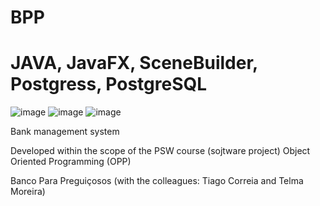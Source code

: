 # BPP
# JAVA, JavaFX, SceneBuilder, Postgress, PostgreSQL

![image](https://user-images.githubusercontent.com/78873689/150690656-a6b582f8-ff6c-4581-981b-26a9ac076704.png)
![image](https://user-images.githubusercontent.com/78873689/150690663-8a148796-4565-4322-9885-97485e456a35.png)
![image](https://user-images.githubusercontent.com/78873689/150690696-00a0def1-27f6-4921-a0ad-56cd714808ac.png)

Bank management system

Developed within the scope of the PSW course (sojtware project)
Object Oriented Programming (OPP)



Banco Para Preguiçosos
(with the colleagues: Tiago Correia and Telma Moreira)
